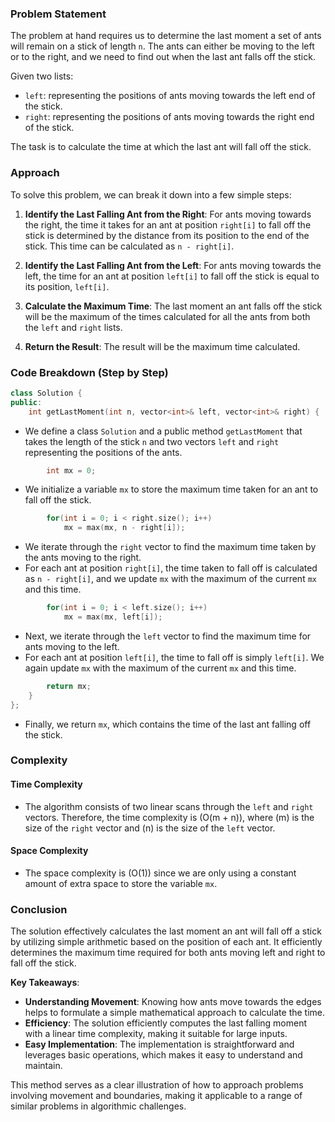 ### Problem Statement

The problem at hand requires us to determine the last moment a set of ants will remain on a stick of length `n`. The ants can either be moving to the left or to the right, and we need to find out when the last ant falls off the stick. 

Given two lists:
- `left`: representing the positions of ants moving towards the left end of the stick.
- `right`: representing the positions of ants moving towards the right end of the stick.

The task is to calculate the time at which the last ant will fall off the stick.

### Approach

To solve this problem, we can break it down into a few simple steps:

1. **Identify the Last Falling Ant from the Right**: For ants moving towards the right, the time it takes for an ant at position `right[i]` to fall off the stick is determined by the distance from its position to the end of the stick. This time can be calculated as `n - right[i]`.
  
2. **Identify the Last Falling Ant from the Left**: For ants moving towards the left, the time for an ant at position `left[i]` to fall off the stick is equal to its position, `left[i]`.

3. **Calculate the Maximum Time**: The last moment an ant falls off the stick will be the maximum of the times calculated for all the ants from both the `left` and `right` lists.

4. **Return the Result**: The result will be the maximum time calculated.

### Code Breakdown (Step by Step)

```cpp
class Solution {
public:
    int getLastMoment(int n, vector<int>& left, vector<int>& right) {
```
- We define a class `Solution` and a public method `getLastMoment` that takes the length of the stick `n` and two vectors `left` and `right` representing the positions of the ants.

```cpp
        int mx = 0;
```
- We initialize a variable `mx` to store the maximum time taken for an ant to fall off the stick.

```cpp
        for(int i = 0; i < right.size(); i++)
            mx = max(mx, n - right[i]);
```
- We iterate through the `right` vector to find the maximum time taken by the ants moving to the right.
- For each ant at position `right[i]`, the time taken to fall off is calculated as `n - right[i]`, and we update `mx` with the maximum of the current `mx` and this time.

```cpp
        for(int i = 0; i < left.size(); i++)
            mx = max(mx, left[i]);        
```
- Next, we iterate through the `left` vector to find the maximum time for ants moving to the left.
- For each ant at position `left[i]`, the time to fall off is simply `left[i]`. We again update `mx` with the maximum of the current `mx` and this time.

```cpp
        return mx;
    }
};
```
- Finally, we return `mx`, which contains the time of the last ant falling off the stick.

### Complexity

#### Time Complexity
- The algorithm consists of two linear scans through the `left` and `right` vectors. Therefore, the time complexity is \(O(m + n)\), where \(m\) is the size of the `right` vector and \(n\) is the size of the `left` vector.

#### Space Complexity
- The space complexity is \(O(1)\) since we are only using a constant amount of extra space to store the variable `mx`.

### Conclusion

The solution effectively calculates the last moment an ant will fall off a stick by utilizing simple arithmetic based on the position of each ant. It efficiently determines the maximum time required for both ants moving left and right to fall off the stick.

**Key Takeaways**:
- **Understanding Movement**: Knowing how ants move towards the edges helps to formulate a simple mathematical approach to calculate the time.
- **Efficiency**: The solution efficiently computes the last falling moment with a linear time complexity, making it suitable for large inputs.
- **Easy Implementation**: The implementation is straightforward and leverages basic operations, which makes it easy to understand and maintain.

This method serves as a clear illustration of how to approach problems involving movement and boundaries, making it applicable to a range of similar problems in algorithmic challenges.